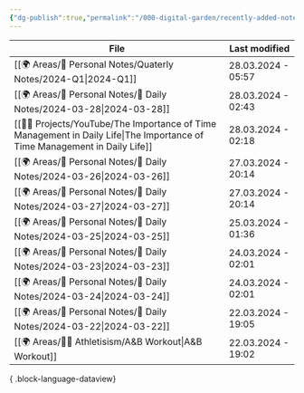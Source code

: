 ```yaml
---
{"dg-publish":true,"permalink":"/000-digital-garden/recently-added-notes/","dgPassFrontmatter":true,"noteIcon":"3","created":"2023-12-14T09:08:44.430+05:30","updated":"2023-12-14T09:12:52.432+05:30"}
---
```


| File                                                                                                                          | Last modified      |
| ----------------------------------------------------------------------------------------------------------------------------- | ------------------ |
| [[🌍 Areas/📧 Personal Notes/Quaterly Notes/2024-Q1\|2024-Q1]]                                                             | 28.03.2024 - 05:57 |
| [[🌍 Areas/📧 Personal Notes/📓 Daily Notes/2024-03-28\|2024-03-28]]                                                       | 28.03.2024 - 02:43 |
| [[👷🏻 Projects/YouTube/The Importance of Time Management in Daily Life\|The Importance of Time Management in Daily Life]] | 28.03.2024 - 02:18 |
| [[🌍 Areas/📧 Personal Notes/📓 Daily Notes/2024-03-26\|2024-03-26]]                                                       | 27.03.2024 - 20:14 |
| [[🌍 Areas/📧 Personal Notes/📓 Daily Notes/2024-03-27\|2024-03-27]]                                                       | 27.03.2024 - 20:14 |
| [[🌍 Areas/📧 Personal Notes/📓 Daily Notes/2024-03-25\|2024-03-25]]                                                       | 25.03.2024 - 01:36 |
| [[🌍 Areas/📧 Personal Notes/📓 Daily Notes/2024-03-23\|2024-03-23]]                                                       | 24.03.2024 - 02:01 |
| [[🌍 Areas/📧 Personal Notes/📓 Daily Notes/2024-03-24\|2024-03-24]]                                                       | 24.03.2024 - 02:01 |
| [[🌍 Areas/📧 Personal Notes/📓 Daily Notes/2024-03-22\|2024-03-22]]                                                       | 22.03.2024 - 19:05 |
| [[🌍 Areas/💪🏼 Athletisism/A&B Workout\|A&B Workout]]                                                                     | 22.03.2024 - 19:02 |

{ .block-language-dataview}